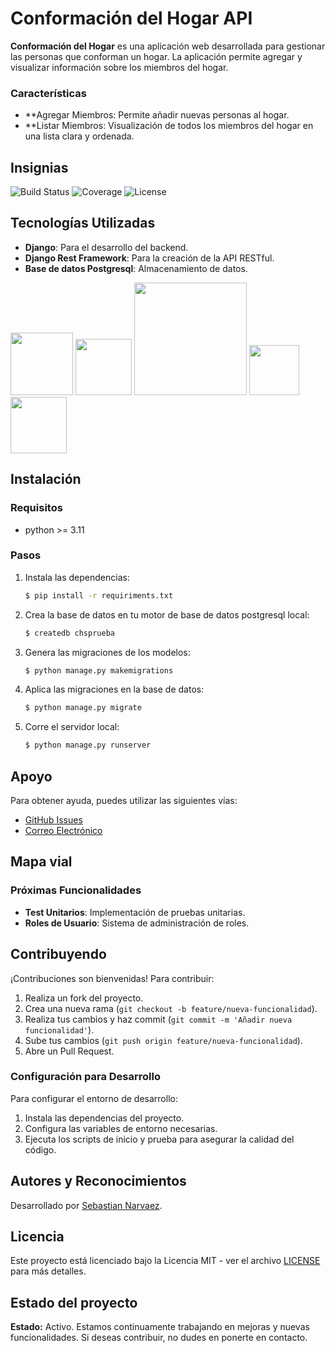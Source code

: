 # Conformación del Hogar API

**Conformación del Hogar** es una aplicación web desarrollada para gestionar las personas que conforman un hogar. La aplicación permite agregar y visualizar información sobre los miembros del hogar.

### Características
- **Agregar Miembros: Permite añadir nuevas personas al hogar.
- **Listar Miembros: Visualización de todos los miembros del hogar en una lista clara y ordenada.

## Insignias

![Build Status](https://img.shields.io/badge/build-passing-brightgreen)
![Coverage](https://img.shields.io/badge/coverage-95%25-brightgreen)
![License](https://img.shields.io/badge/license-MIT-blue)

## Tecnologías Utilizadas

- **Django**: Para el desarrollo del backend.
- **Django Rest Framework**: Para la creación de la API RESTful.
- **Base de datos Postgresql**: Almacenamiento de datos.

<p align="left">
  <img src="https://github.com/sebastiannarvaez23/event-anywhere/assets/88569352/d96abd89-7804-4fa5-816c-5ea41e8100ab" width="100" />
  <img src="https://user-images.githubusercontent.com/88569352/218375255-d9a28190-10e2-44ad-b13d-721292e46815.png" width="90">
  <img src="https://www.django-rest-framework.org/img/logo.png" width="180">
  <img src="https://user-images.githubusercontent.com/88569352/229976087-c6d3eba8-ef91-4ff4-8260-a8f38a88093e.png" width="auto" height="80">
  <img src="https://static-00.iconduck.com/assets.00/git-icon-1024x1024-pqp7u4hl.png" width="auto" height="90">
</p>

## Instalación

### Requisitos
- python >= 3.11

### Pasos
1. Instala las dependencias:
   ```bash
   $ pip install -r requiriments.txt
2. Crea la base de datos en tu motor de base de datos postgresql local:
   ```bash
   $ createdb chsprueba
3. Genera las migraciones de los modelos:
   ```bash
   $ python manage.py makemigrations
4. Aplica las migraciones en la base de datos:
   ```bash
   $ python manage.py migrate
5. Corre el servidor local:
   ```bash
   $ python manage.py runserver

## Apoyo

Para obtener ayuda, puedes utilizar las siguientes vías:

- [GitHub Issues](https://github.com/sebastiannarvaez23/conformation-home-api/issues)
- [Correo Electrónico](narvaezsebas8@gmail.com)

## Mapa vial

### Próximas Funcionalidades
- **Test Unitarios**: Implementación de pruebas unitarias.
- **Roles de Usuario**: Sistema de administración de roles.

## Contribuyendo

¡Contribuciones son bienvenidas! Para contribuir:

1. Realiza un fork del proyecto.
2. Crea una nueva rama (`git checkout -b feature/nueva-funcionalidad`).
3. Realiza tus cambios y haz commit (`git commit -m 'Añadir nueva funcionalidad'`).
4. Sube tus cambios (`git push origin feature/nueva-funcionalidad`).
5. Abre un Pull Request.

### Configuración para Desarrollo

Para configurar el entorno de desarrollo:

1. Instala las dependencias del proyecto.
2. Configura las variables de entorno necesarias.
3. Ejecuta los scripts de inicio y prueba para asegurar la calidad del código.

## Autores y Reconocimientos

Desarrollado por [Sebastian Narvaez](https://github.com/sebastiannarvaez23).

## Licencia

Este proyecto está licenciado bajo la Licencia MIT - ver el archivo [LICENSE](LICENSE) para más detalles.

## Estado del proyecto

**Estado:** Activo. Estamos continuamente trabajando en mejoras y nuevas funcionalidades. Si deseas contribuir, no dudes en ponerte en contacto.
